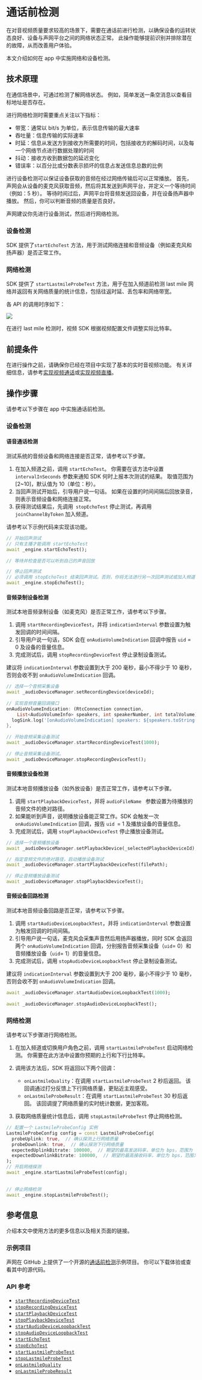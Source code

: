 # 通话前检测

在对音视频质量要求较高的场景下，需要在通话前进行检测，以确保设备的运转状态良好、设备与声网平台之间的网络状态正常。 此操作能够提前识别并排除潜在的故障，从而改善用户体验。

本文介绍如何在 app 中实施网络和设备检测。


## 技术原理

在通信场景中，可通过检测了解网络状态。 例如，简单发送一条空消息以查看目标地址是否存在。

进行网络检测时需要重点关注以下指标：

- 带宽：通常以 bit/s 为单位，表示信息传输的最大速率
- 吞吐量：信息传输的实际速率
- 时延：信息从发送方到接收方所需要的时间，包括接收方的解码时间，以及每一个网络节点进行数据处理的时间
- 抖动：接收方收到数据包的延迟变化
- 错误率：以百分比或分数表示损坏的信息占发送信息总数的比例

进行设备检测可以保证设备获取的音频在经过网络传输后可以正常播放。 首先，声网会从设备的麦克风获取音频，然后将其发送到声网平台，并定义一个等待时间（例如：5 秒）。 等待时间过后，声网平台将音频发送回设备，并在设备扬声器中播放。 然后，你可以判断音频的质量是否良好。

声网建议你先进行设备测试，然后进行网络检测。

### 设备检测

SDK 提供了`startEchoTest` 方法，用于测试网络连接和音频设备（例如麦克风和扬声器）是否正常工作。

### 网络检测

SDK 提供了 `startLastmileProbeTest` 方法，用于在加入频道前检测 last mile 网络并返回有关网络质量的统计信息，包括往返时延、丢包率和网络带宽。

各 API 的调用时序如下：

![](https://web-cdn.agora.io/docs-files/1675740215059)

在进行 last mile 检测时，视频 SDK 根据视频配置文件调整实际比特率。


## 前提条件

在进行操作之前，请确保你已经在项目中实现了基本的实时音视频功能。 有关详细信息，请参考[实现视频通话](./start_call_flutter_ng)或[实现视频直播](./start_live_flutter_ng)。


## 操作步骤

请参考以下步骤在 app 中实施通话前检测。

### 设备检测

#### 语音通话检测

测试系统的音频设备和网络连接是否正常，请参考以下步骤。

1. 在加入频道之前，调用 `startEchoTest`。 你需要在该方法中设置 `intervalInSeconds` 参数来通知 SDK 何时上报本次测试的结果。 取值范围为 [2~10]，默认值为 10（单位：秒）。
2. 当回声测试开始后，引导用户说一句话。 如果在设置的时间间隔后回放录音，则表示音频设备和网络连接正常。
3. 获得测试结果后，先调用` stopEchoTest` 停止测试，再调用 `joinChannelByToken` 加入频道。

请参考以下示例代码来实现该功能。

```dart
// 开始回声测试
// 只有主播才能调用 startEchoTest
await _engine.startEchoTest();
 
// 等待并检查是否可以听到自己的声音回放

// 停止回声测试
// 必须调用 stopEchoTest 结束回声测试。否则，你将无法进行另一次回声测试或加入频道
await _engine.stopEchoTest();
```

#### 音频录制设备检测

测试本地音频录制设备（如麦克风）是否正常工作，请参考以下步骤。

1. 调用 `startRecordingDeviceTest`，并将 `indicationInterval` 参数设置为触发回调的时间间隔。
2. 引导用户说一句话，SDK 会在 `onAudioVolumeIndication` 回调中报告 `uid` = 0 及设备的音量信息。
3. 完成测试后，调用 `stopRecordingDeviceTest` 停止录制设备测试。

<div class="alert note">建议将 <code>indicationInterval</code> 参数设置到大于 200 毫秒，最小不得少于 10 毫秒，否则会收不到 <code>onAudioVolumeIndication</code> 回调。</div>

```dart
// 选择一个音频采集设备
await _audioDeviceManager.setRecordingDevice(deviceId);
 
// 实现音频音量回调接口
onAudioVolumeIndication: (RtcConnection connection,
    List<AudioVolumeInfo> speakers, int speakerNumber, int totalVolume) {
  logSink.log('[onAudioVolumeIndication] speakers: ${speakers.toString()}, speakerNumber: $speakerNumber, totalVolume: $totalVolume');
},
 
// 开始音频采集设备测试
await _audioDeviceManager.startRecordingDeviceTest(1000);
 
// 停止音频采集设备测试。
await _audioDeviceManager.stopRecordingDeviceTest();
```

#### 音频播放设备检测

测试本地音频播放设备（如外放设备）是否正常工作，请参考以下步骤。

1. 调用 `startPlaybackDeviceTest`，并将 `audioFileName ` 参数设置为待播放的音频文件的绝对路径。
2. 如果能听到声音，说明播放设备能正常工作。SDK 会触发一次 `onAudioVolumeIndication` 回调，报告 `uid `= 1 及播放设备的音量信息。
3. 完成测试后，调用 `stopPlaybackDeviceTest` 停止播放设备测试。

```dart
// 选择一个音频播放设备
await _audioDeviceManager.setPlaybackDevice(_selectedPlaybackDeviceId);

// 指定音频文件的绝对路径，启动播放设备测试
await _audioDeviceManager.startPlaybackDeviceTest(filePath);
 
// 停止音频播放设备测试
await _audioDeviceManager.stopPlaybackDeviceTest();
```

#### 音频设备回路检测

测试本地音频设备回路是否正常，请参考以下步骤。

1. 调用 `startAudioDeviceLoopbackTest`，并将 `indicationInterval` 参数设置为触发回调的时间间隔。
2. 引导用户说一句话，麦克风会采集声音然后用扬声器播放，同时 SDK 会返回两个 `onAudioVolumeIndication` 回调，分别报告音频采集设备（`uid`= 0）和音频播放设备（`uid`= 1）的音量信息。
3. 完成测试后，调用 `stopAudioDeviceLoopbackTest` 停止录制设备测试。

<div class="alert note">建议将 <code>indicationInterval</code> 参数设置到大于 200 毫秒，最小不得少于 10 毫秒，否则会收不到 <code>onAudioVolumeIndication</code> 回调。</div>

```dart
await _audioDeviceManager.startAudioDeviceLoopbackTest(1000);
 
await _audioDeviceManager.stopAudioDeviceLoopbackTest();
```


### 网络检测

请参考以下步骤进行网络检测。

1. 在加入频道或切换用户角色之前，调用 `startLastmileProbeTest` 启动网络检测。 你需要在此方法中设置你预期的上行和下行比特率。

2. 调用该方法后，SDK 将返回以下两个回调：
   - `onLastmileQuality`：在调用 `startLastmileProbeTest` 2 秒后返回。 该回调通过打分反馈上下行网络质量，更贴近主观感受。
   - `onLastmileProbeResult`：在调用 `startLastmileProbeTest` 30 秒后返回。 该回调提了网络质量的实时统计数据，更加客观。

3. 获取网络质量统计信息后，调用 `stopLastmileProbeTest` 停止网络检测。

```dart
// 配置一个 LastmileProbeConfig 实例
LastmileProbeConfig config = const LastmileProbeConfig(
  probeUplink: true,  // 确认探测上行网络质量
  probeDownlink: true,  // 确认探测下行网络质量
  expectedUplinkBitrate: 100000,  // 期望的最高发送码率，单位为 bps，范围为 [100000,5000000]
  expectedDownlinkBitrate: 100000,  // 期望的最高接收码率，单位为 bps，范围为 [100000,5000000]
);
// 开启网络探测
await _engine.startLastmileProbeTest(config);
 
 
// 停止网络检测
await _engine.stopLastmileProbeTest();
```

## 参考信息

介绍本文中使用方法的更多信息以及相关页面的链接。

### 示例项目

声网在 GitHub 上提供了一个开源的[通话前检测](https://github.com/AgoraIO/API-Examples/tree/4.0.0-GA/windows/APIExample/APIExample/Advanced/PreCallTest)示例项目。 你可以下载体验或查看其中的源代码。

### API 参考

- [`startRecordingDeviceTest`](./API%20Reference/flutter_ng/API/toc_audio_device_management.html?platform=Flutter#api_iaudiodevicemanager_startrecordingdevicetest)
- [`stopRecordingDeviceTest`](./API%20Reference/flutter_ng/API/toc_audio_device_management.html?platform=Flutter#api_iaudiodevicemanager_stoprecordingdevicetest)
- [`startPlaybackDeviceTest`](./API%20Reference/flutter_ng/API/toc_audio_device_management.html?platform=Flutter#api_iaudiodevicemanager_startplaybackdevicetest)
- [`stopPlaybackDeviceTest`](./API%20Reference/flutter_ng/API/toc_audio_device_management.html?platform=Flutter#api_iaudiodevicemanager_stopplaybackdevicetest)
- [`startAudioDeviceLoopbackTest`](./API%20Reference/flutter_ng/API/toc_audio_device_management.html?platform=Flutter#api_iaudiodevicemanager_startaudiodeviceloopbacktest)
- [`stopAudioDeviceLoopbackTest`](./API%20Reference/flutter_ng/API/toc_audio_device_management.html?platform=Flutter#api_iaudiodevicemanager_stopaudiodeviceloopbacktest)
- [`startEchoTest`](./API%20Reference/flutter_ng/API/toc_network.html?platform=Flutter#api_irtcengine_startechotest2)
- [`stopEchoTest`](./API%20Reference/flutter_ng/API/toc_network.html?platform=Flutter#api_irtcengine_stopechotest)
- [`startLastmileProbeTest`](./API%20Reference/flutter_ng/API/toc_network.html?platform=Flutter#api_irtcengine_startlastmileprobetest)
- [`stopLastmileProbeTest`](./API%20Reference/flutter_ng/API/toc_network.html?platform=Flutter#api_irtcengine_stoplastmileprobetest)
- [`onLastmileQuality`](./API%20Reference/flutter_ng/API/toc_network.html?platform=Flutter#callback_irtcengineeventhandler_onlastmilequality)
- [`onLastmileProbeResult`](./API%20Reference/flutter_ng/API/toc_network.html?platform=Flutter#callback_irtcengineeventhandler_onlastmileproberesult)